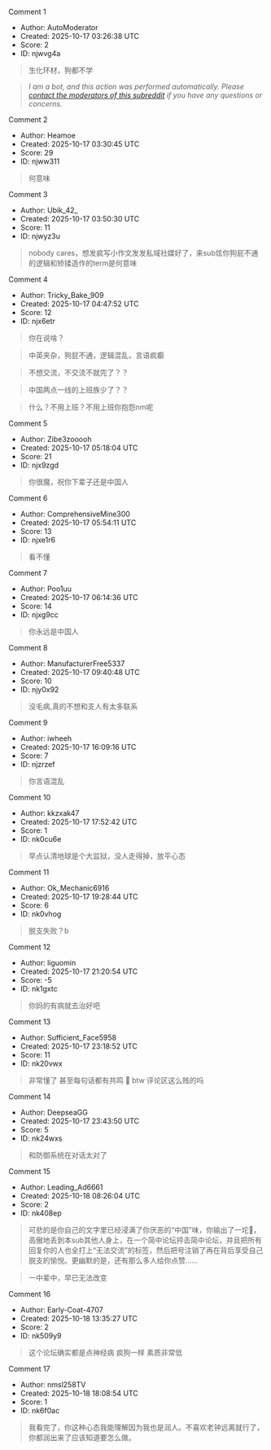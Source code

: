 Comment 1

- Author: AutoModerator
- Created: 2025-10-17 03:26:38 UTC
- Score: 2
- ID: njwvg4a

> 生化环材，狗都不学

> *I am a bot, and this action was performed automatically. Please [contact the moderators of this subreddit](/message/compose/?to=/r/iwanttorun) if you have any questions or concerns.*

Comment 2

- Author: Heamoe
- Created: 2025-10-17 03:30:45 UTC
- Score: 29
- ID: njww311

> 何意味

Comment 3

- Author: Ubik_42_
- Created: 2025-10-17 03:50:30 UTC
- Score: 11
- ID: njwyz3u

> nobody cares，想发疯写小作文发发私域社媒好了，来sub炫你狗屁不通的逻辑和矫揉造作的term是何意味

Comment 4

- Author: Tricky_Bake_909
- Created: 2025-10-17 04:47:52 UTC
- Score: 12
- ID: njx6etr

> 你在说啥？

> 中英夹杂，狗屁不通，逻辑混乱，言语疯癫

> 不想交流，不交流不就完了？？

> 中国两点一线的上班族少了？？

> 什么？不用上班？不用上班你抱怨nm呢

Comment 5

- Author: Zibe3zooooh
- Created: 2025-10-17 05:18:04 UTC
- Score: 21
- ID: njx9zgd

> 你很魔，祝你下辈子还是中国人

Comment 6

- Author: ComprehensiveMine300
- Created: 2025-10-17 05:54:11 UTC
- Score: 13
- ID: njxe1r6

> 看不懂

Comment 7

- Author: Poo1uu
- Created: 2025-10-17 06:14:36 UTC
- Score: 14
- ID: njxg9cc

> 你永远是中国人

Comment 8

- Author: ManufacturerFree5337
- Created: 2025-10-17 09:40:48 UTC
- Score: 10
- ID: njy0x92

> 没毛病,真的不想和支人有太多联系

Comment 9

- Author: iwheeh
- Created: 2025-10-17 16:09:16 UTC
- Score: 7
- ID: njzrzef

> 你言语混乱

Comment 10

- Author: kkzxak47
- Created: 2025-10-17 17:52:42 UTC
- Score: 1
- ID: nk0cu6e

> 早点认清地球是个大监狱，没人走得掉，放平心态

Comment 11

- Author: Ok_Mechanic6916
- Created: 2025-10-17 19:28:44 UTC
- Score: 6
- ID: nk0vhog

> 脱支失败？b

Comment 12

- Author: liguomin
- Created: 2025-10-17 21:20:54 UTC
- Score: -5
- ID: nk1gxtc

> 你妈的有病就去治好吧

Comment 13

- Author: Sufficient_Face5958
- Created: 2025-10-17 23:18:52 UTC
- Score: 11
- ID: nk20vwx

> 非常懂了 甚至每句话都有共鸣 🤣 btw 评论区这么贱的吗

Comment 14

- Author: DeepseaGG
- Created: 2025-10-17 23:43:50 UTC
- Score: 5
- ID: nk24wxs

> 和防御系统在对话太对了

Comment 15

- Author: Leading_Ad6661
- Created: 2025-10-18 08:26:04 UTC
- Score: 2
- ID: nk408ep

> 可悲的是你自己的文字里已经浸满了你厌恶的“中国”味，你输出了一坨💩，高傲地丢到本sub其他人身上，在一个简中论坛抨击简中论坛，并且把所有回复你的人也全打上“无法交流”的标签，然后把号注销了再在背后享受自己脱支的愉悦。更幽默的是，还有那么多人给你点赞......

> 一中辈中，早已无法改变

Comment 16

- Author: Early-Coat-4707
- Created: 2025-10-18 13:35:27 UTC
- Score: 2
- ID: nk509y9

> 这个论坛确实都是点神经病 疯狗一样 素质非常低

Comment 17

- Author: nmsl258TV
- Created: 2025-10-18 18:08:54 UTC
- Score: 1
- ID: nk6f0ac

> 我看完了，你这种心态我能理解因为我也是润人。不喜欢老钟远离就行了，你都润出来了应该知道要怎么做。
